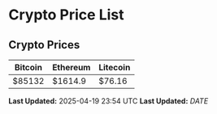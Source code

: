 # Crypto Price List

## Crypto Prices
| Bitcoin | Ethereum | Litecoin |
| ------- | -------- | -------- |
| $85132 | $1614.9 | $76.16 |
**Last Updated:** 2025-04-19 23:54 UTC
**Last Updated:** $DATE$

